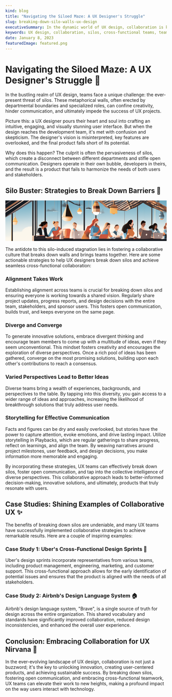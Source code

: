 ```yaml
---
kind: blog
title: "Navigating the Siloed Maze: A UX Designer's Struggle"
slug: breaking-down-silo-walls-ux-design
executiveSummary: In the dynamic world of UX design, collaboration is key to unlocking innovation and creating impactful products. This blog post explores how to break down silo walls and foster a collaborative culture that drives success.
keywords: UX design, collaboration, silos, cross-functional teams, teamwork, productivity, innovation, user experience, user-centered design, user interface, user research, user testing, user feedback, design thinking, design sprints, design language system, Airbnb, Uber
date: January 8, 2023
featuredImage: featured.png
---
```


# Navigating the Siloed Maze: A UX Designer's Struggle 🤔

In the bustling realm of UX design, teams face a unique challenge: the ever-present threat of silos. These metaphorical walls, often erected by departmental boundaries and specialized roles, can confine creativity, hinder communication, and ultimately impede the success of UX projects.

Picture this: a UX designer pours their heart and soul into crafting an intuitive, engaging, and visually stunning user interface. But when the design reaches the development team, it's met with confusion and skepticism. The designer's vision is misinterpreted, key features are overlooked, and the final product falls short of its potential.

Why does this happen? The culprit is often the pervasiveness of silos, which create a disconnect between different departments and stifle open communication. Designers operate in their own bubble, developers in theirs, and the result is a product that fails to harmonize the needs of both users and stakeholders.

## Silo Buster: Strategies to Break Down Barriers 💪

![Silo Buster](./silo-buster.png)

The antidote to this silo-induced stagnation lies in fostering a collaborative culture that breaks down walls and brings teams together. Here are some actionable strategies to help UX designers break down silos and achieve seamless cross-functional collaboration:

### Alignment Takes Work

Establishing alignment across teams is crucial for breaking down silos and ensuring everyone is working towards a shared vision. Regularly share project updates, progress reports, and design decisions with the entire team, stakeholders, and sponsor users. This fosters open communication, builds trust, and keeps everyone on the same page.

### Diverge and Converge

To generate innovative solutions, embrace divergent thinking and encourage team members to come up with a multitude of ideas, even if they seem unconventional. This mindset fosters creativity and encourages the exploration of diverse perspectives. Once a rich pool of ideas has been gathered, converge on the most promising solutions, building upon each other's contributions to reach a consensus.

### Varied Perspectives Lead to Better Ideas

Diverse teams bring a wealth of experiences, backgrounds, and perspectives to the table. By tapping into this diversity, you gain access to a wider range of ideas and approaches, increasing the likelihood of breakthrough solutions that truly address user needs.

### Storytelling for Effective Communication

Facts and figures can be dry and easily overlooked, but stories have the power to capture attention, evoke emotions, and drive lasting impact. Utilize storytelling in Playbacks, which are regular gatherings to share progress, reflect on learnings, and align the team. By weaving narratives around project milestones, user feedback, and design decisions, you make information more memorable and engaging.

By incorporating these strategies, UX teams can effectively break down silos, foster open communication, and tap into the collective intelligence of diverse perspectives. This collaborative approach leads to better-informed decision-making, innovative solutions, and ultimately, products that truly resonate with users.

## Case Studies: Shining Examples of Collaborative UX ✨

The benefits of breaking down silos are undeniable, and many UX teams have successfully implemented collaborative strategies to achieve remarkable results. Here are a couple of inspiring examples:

### Case Study 1: Uber's Cross-Functional Design Sprints 🚙

Uber's design sprints incorporate representatives from various teams, including product management, engineering, marketing, and customer support. This cross-functional approach allows for the early identification of potential issues and ensures that the product is aligned with the needs of all stakeholders.

### Case Study 2: Airbnb's Design Language System 🏠

Airbnb's design language system, "Brave", is a single source of truth for design across the entire organization. This shared vocabulary and standards have significantly improved collaboration, reduced design inconsistencies, and enhanced the overall user experience.

## Conclusion: Embracing Collaboration for UX Nirvana 🚀

In the ever-evolving landscape of UX design, collaboration is not just a buzzword; it's the key to unlocking innovation, creating user-centered products, and achieving sustainable success. By breaking down silos, fostering open communication, and embracing cross-functional teamwork, UX teams can elevate their work to new heights, making a profound impact on the way users interact with technology.